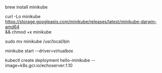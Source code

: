 brew install minikube

curl -Lo minikube https://storage.googleapis.com/minikube/releases/latest/minikube-darwin-amd64 \
  && chmod +x minikube
  
sudo mv minikube /usr/local/bin

minikube start --driver=virtualbox


kubectl create deployment hello-minikube --image=k8s.gcr.io/echoserver:1.10